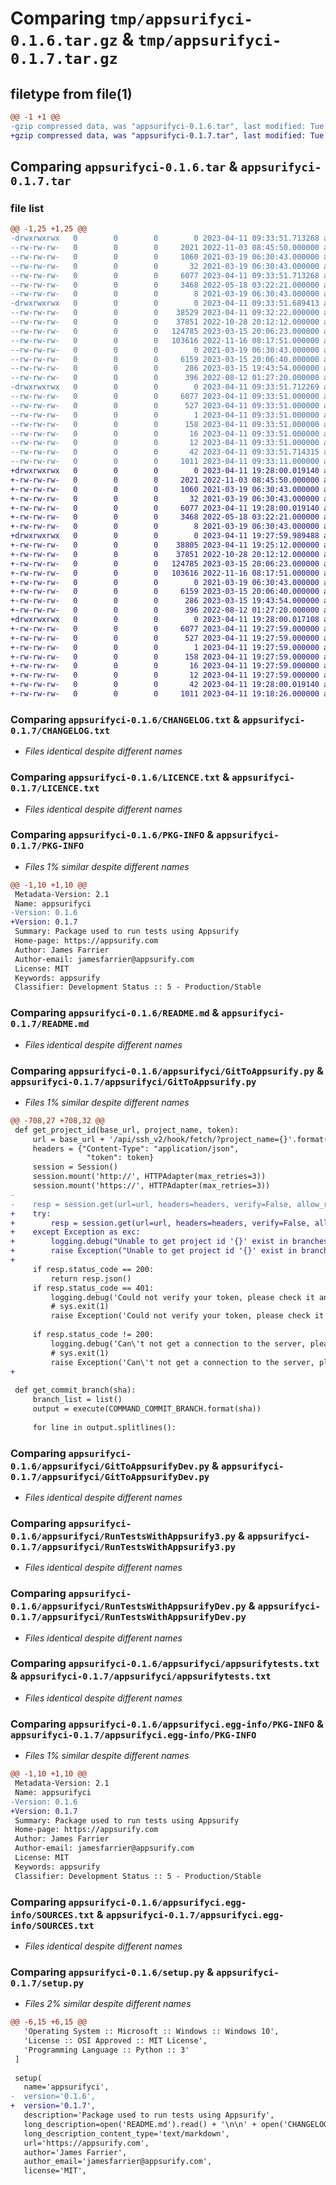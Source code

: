 # Comparing `tmp/appsurifyci-0.1.6.tar.gz` & `tmp/appsurifyci-0.1.7.tar.gz`

## filetype from file(1)

```diff
@@ -1 +1 @@
-gzip compressed data, was "appsurifyci-0.1.6.tar", last modified: Tue Apr 11 09:33:51 2023, max compression
+gzip compressed data, was "appsurifyci-0.1.7.tar", last modified: Tue Apr 11 19:28:00 2023, max compression
```

## Comparing `appsurifyci-0.1.6.tar` & `appsurifyci-0.1.7.tar`

### file list

```diff
@@ -1,25 +1,25 @@
-drwxrwxrwx   0        0        0        0 2023-04-11 09:33:51.713268 appsurifyci-0.1.6/
--rw-rw-rw-   0        0        0     2021 2022-11-03 08:45:50.000000 appsurifyci-0.1.6/CHANGELOG.txt
--rw-rw-rw-   0        0        0     1060 2021-03-19 06:30:43.000000 appsurifyci-0.1.6/LICENCE.txt
--rw-rw-rw-   0        0        0       32 2021-03-19 06:30:43.000000 appsurifyci-0.1.6/MANIFEST.in
--rw-rw-rw-   0        0        0     6077 2023-04-11 09:33:51.713268 appsurifyci-0.1.6/PKG-INFO
--rw-rw-rw-   0        0        0     3468 2022-05-18 03:22:21.000000 appsurifyci-0.1.6/README.md
--rw-rw-rw-   0        0        0        8 2021-03-19 06:30:43.000000 appsurifyci-0.1.6/README.txt
-drwxrwxrwx   0        0        0        0 2023-04-11 09:33:51.689413 appsurifyci-0.1.6/appsurifyci/
--rw-rw-rw-   0        0        0    38529 2023-04-11 09:32:22.000000 appsurifyci-0.1.6/appsurifyci/GitToAppsurify.py
--rw-rw-rw-   0        0        0    37851 2022-10-28 20:12:12.000000 appsurifyci-0.1.6/appsurifyci/GitToAppsurifyDev.py
--rw-rw-rw-   0        0        0   124785 2023-03-15 20:06:23.000000 appsurifyci-0.1.6/appsurifyci/RunTestsWithAppsurify3.py
--rw-rw-rw-   0        0        0   103616 2022-11-16 08:17:51.000000 appsurifyci-0.1.6/appsurifyci/RunTestsWithAppsurifyDev.py
--rw-rw-rw-   0        0        0        0 2021-03-19 06:30:43.000000 appsurifyci-0.1.6/appsurifyci/__init__.py
--rw-rw-rw-   0        0        0     6159 2023-03-15 20:06:40.000000 appsurifyci-0.1.6/appsurifyci/appsurifytests.txt
--rw-rw-rw-   0        0        0      286 2023-03-15 19:43:54.000000 appsurifyci-0.1.6/appsurifyci/testpython.py
--rw-rw-rw-   0        0        0      396 2022-08-12 01:27:20.000000 appsurifyci-0.1.6/appsurifyci/trxcpnvert.py
-drwxrwxrwx   0        0        0        0 2023-04-11 09:33:51.712269 appsurifyci-0.1.6/appsurifyci.egg-info/
--rw-rw-rw-   0        0        0     6077 2023-04-11 09:33:51.000000 appsurifyci-0.1.6/appsurifyci.egg-info/PKG-INFO
--rw-rw-rw-   0        0        0      527 2023-04-11 09:33:51.000000 appsurifyci-0.1.6/appsurifyci.egg-info/SOURCES.txt
--rw-rw-rw-   0        0        0        1 2023-04-11 09:33:51.000000 appsurifyci-0.1.6/appsurifyci.egg-info/dependency_links.txt
--rw-rw-rw-   0        0        0      158 2023-04-11 09:33:51.000000 appsurifyci-0.1.6/appsurifyci.egg-info/entry_points.txt
--rw-rw-rw-   0        0        0       16 2023-04-11 09:33:51.000000 appsurifyci-0.1.6/appsurifyci.egg-info/requires.txt
--rw-rw-rw-   0        0        0       12 2023-04-11 09:33:51.000000 appsurifyci-0.1.6/appsurifyci.egg-info/top_level.txt
--rw-rw-rw-   0        0        0       42 2023-04-11 09:33:51.714315 appsurifyci-0.1.6/setup.cfg
--rw-rw-rw-   0        0        0     1011 2023-04-11 09:33:11.000000 appsurifyci-0.1.6/setup.py
+drwxrwxrwx   0        0        0        0 2023-04-11 19:28:00.019140 appsurifyci-0.1.7/
+-rw-rw-rw-   0        0        0     2021 2022-11-03 08:45:50.000000 appsurifyci-0.1.7/CHANGELOG.txt
+-rw-rw-rw-   0        0        0     1060 2021-03-19 06:30:43.000000 appsurifyci-0.1.7/LICENCE.txt
+-rw-rw-rw-   0        0        0       32 2021-03-19 06:30:43.000000 appsurifyci-0.1.7/MANIFEST.in
+-rw-rw-rw-   0        0        0     6077 2023-04-11 19:28:00.019140 appsurifyci-0.1.7/PKG-INFO
+-rw-rw-rw-   0        0        0     3468 2022-05-18 03:22:21.000000 appsurifyci-0.1.7/README.md
+-rw-rw-rw-   0        0        0        8 2021-03-19 06:30:43.000000 appsurifyci-0.1.7/README.txt
+drwxrwxrwx   0        0        0        0 2023-04-11 19:27:59.989488 appsurifyci-0.1.7/appsurifyci/
+-rw-rw-rw-   0        0        0    38805 2023-04-11 19:25:12.000000 appsurifyci-0.1.7/appsurifyci/GitToAppsurify.py
+-rw-rw-rw-   0        0        0    37851 2022-10-28 20:12:12.000000 appsurifyci-0.1.7/appsurifyci/GitToAppsurifyDev.py
+-rw-rw-rw-   0        0        0   124785 2023-03-15 20:06:23.000000 appsurifyci-0.1.7/appsurifyci/RunTestsWithAppsurify3.py
+-rw-rw-rw-   0        0        0   103616 2022-11-16 08:17:51.000000 appsurifyci-0.1.7/appsurifyci/RunTestsWithAppsurifyDev.py
+-rw-rw-rw-   0        0        0        0 2021-03-19 06:30:43.000000 appsurifyci-0.1.7/appsurifyci/__init__.py
+-rw-rw-rw-   0        0        0     6159 2023-03-15 20:06:40.000000 appsurifyci-0.1.7/appsurifyci/appsurifytests.txt
+-rw-rw-rw-   0        0        0      286 2023-03-15 19:43:54.000000 appsurifyci-0.1.7/appsurifyci/testpython.py
+-rw-rw-rw-   0        0        0      396 2022-08-12 01:27:20.000000 appsurifyci-0.1.7/appsurifyci/trxcpnvert.py
+drwxrwxrwx   0        0        0        0 2023-04-11 19:28:00.017108 appsurifyci-0.1.7/appsurifyci.egg-info/
+-rw-rw-rw-   0        0        0     6077 2023-04-11 19:27:59.000000 appsurifyci-0.1.7/appsurifyci.egg-info/PKG-INFO
+-rw-rw-rw-   0        0        0      527 2023-04-11 19:27:59.000000 appsurifyci-0.1.7/appsurifyci.egg-info/SOURCES.txt
+-rw-rw-rw-   0        0        0        1 2023-04-11 19:27:59.000000 appsurifyci-0.1.7/appsurifyci.egg-info/dependency_links.txt
+-rw-rw-rw-   0        0        0      158 2023-04-11 19:27:59.000000 appsurifyci-0.1.7/appsurifyci.egg-info/entry_points.txt
+-rw-rw-rw-   0        0        0       16 2023-04-11 19:27:59.000000 appsurifyci-0.1.7/appsurifyci.egg-info/requires.txt
+-rw-rw-rw-   0        0        0       12 2023-04-11 19:27:59.000000 appsurifyci-0.1.7/appsurifyci.egg-info/top_level.txt
+-rw-rw-rw-   0        0        0       42 2023-04-11 19:28:00.019140 appsurifyci-0.1.7/setup.cfg
+-rw-rw-rw-   0        0        0     1011 2023-04-11 19:18:26.000000 appsurifyci-0.1.7/setup.py
```

### Comparing `appsurifyci-0.1.6/CHANGELOG.txt` & `appsurifyci-0.1.7/CHANGELOG.txt`

 * *Files identical despite different names*

### Comparing `appsurifyci-0.1.6/LICENCE.txt` & `appsurifyci-0.1.7/LICENCE.txt`

 * *Files identical despite different names*

### Comparing `appsurifyci-0.1.6/PKG-INFO` & `appsurifyci-0.1.7/PKG-INFO`

 * *Files 1% similar despite different names*

```diff
@@ -1,10 +1,10 @@
 Metadata-Version: 2.1
 Name: appsurifyci
-Version: 0.1.6
+Version: 0.1.7
 Summary: Package used to run tests using Appsurify
 Home-page: https://appsurify.com
 Author: James Farrier
 Author-email: jamesfarrier@appsurify.com
 License: MIT
 Keywords: appsurify
 Classifier: Development Status :: 5 - Production/Stable
```

### Comparing `appsurifyci-0.1.6/README.md` & `appsurifyci-0.1.7/README.md`

 * *Files identical despite different names*

### Comparing `appsurifyci-0.1.6/appsurifyci/GitToAppsurify.py` & `appsurifyci-0.1.7/appsurifyci/GitToAppsurify.py`

 * *Files 1% similar despite different names*

```diff
@@ -708,27 +708,32 @@
 def get_project_id(base_url, project_name, token):
     url = base_url + '/api/ssh_v2/hook/fetch/?project_name={}'.format(project_name)
     headers = {"Content-Type": "application/json",
                 "token": token}
     session = Session()
     session.mount('http://', HTTPAdapter(max_retries=3))
     session.mount('https://', HTTPAdapter(max_retries=3))
-
-    resp = session.get(url=url, headers=headers, verify=False, allow_redirects=True)
+    try:
+        resp = session.get(url=url, headers=headers, verify=False, allow_redirects=True)
+    except Exception as exc:
+        logging.debug("Unable to get project id '{}' exist in branches: '{}'".format(type(exc), str(exc)))
+        raise Exception("Unable to get project id '{}' exist in branches: '{}'".format(type(exc), str(exc)))
+        
     if resp.status_code == 200:
         return resp.json()
     if resp.status_code == 401:
         logging.debug('Could not verify your token, please check it and try again.')
         # sys.exit(1)
         raise Exception('Could not verify your token, please check it and try again.')
 
     if resp.status_code != 200:
         logging.debug('Can\'t not get a connection to the server, please check your url or token and try again. Http status {}'.format(resp.status_code))
         # sys.exit(1)
         raise Exception('Can\'t not get a connection to the server, please check your url or token and try again.')
+    
 
 def get_commit_branch(sha):
     branch_list = list()
     output = execute(COMMAND_COMMIT_BRANCH.format(sha))
 
     for line in output.splitlines():
```

### Comparing `appsurifyci-0.1.6/appsurifyci/GitToAppsurifyDev.py` & `appsurifyci-0.1.7/appsurifyci/GitToAppsurifyDev.py`

 * *Files identical despite different names*

### Comparing `appsurifyci-0.1.6/appsurifyci/RunTestsWithAppsurify3.py` & `appsurifyci-0.1.7/appsurifyci/RunTestsWithAppsurify3.py`

 * *Files identical despite different names*

### Comparing `appsurifyci-0.1.6/appsurifyci/RunTestsWithAppsurifyDev.py` & `appsurifyci-0.1.7/appsurifyci/RunTestsWithAppsurifyDev.py`

 * *Files identical despite different names*

### Comparing `appsurifyci-0.1.6/appsurifyci/appsurifytests.txt` & `appsurifyci-0.1.7/appsurifyci/appsurifytests.txt`

 * *Files identical despite different names*

### Comparing `appsurifyci-0.1.6/appsurifyci.egg-info/PKG-INFO` & `appsurifyci-0.1.7/appsurifyci.egg-info/PKG-INFO`

 * *Files 1% similar despite different names*

```diff
@@ -1,10 +1,10 @@
 Metadata-Version: 2.1
 Name: appsurifyci
-Version: 0.1.6
+Version: 0.1.7
 Summary: Package used to run tests using Appsurify
 Home-page: https://appsurify.com
 Author: James Farrier
 Author-email: jamesfarrier@appsurify.com
 License: MIT
 Keywords: appsurify
 Classifier: Development Status :: 5 - Production/Stable
```

### Comparing `appsurifyci-0.1.6/appsurifyci.egg-info/SOURCES.txt` & `appsurifyci-0.1.7/appsurifyci.egg-info/SOURCES.txt`

 * *Files identical despite different names*

### Comparing `appsurifyci-0.1.6/setup.py` & `appsurifyci-0.1.7/setup.py`

 * *Files 2% similar despite different names*

```diff
@@ -6,15 +6,15 @@
   'Operating System :: Microsoft :: Windows :: Windows 10',
   'License :: OSI Approved :: MIT License',
   'Programming Language :: Python :: 3'
 ]
  
 setup(
   name='appsurifyci',
-  version='0.1.6',
+  version='0.1.7',
   description='Package used to run tests using Appsurify',
   long_description=open('README.md').read() + '\n\n' + open('CHANGELOG.txt').read(),
   long_description_content_type='text/markdown',
   url='https://appsurify.com',  
   author='James Farrier',
   author_email='jamesfarrier@appsurify.com',
   license='MIT',
```


